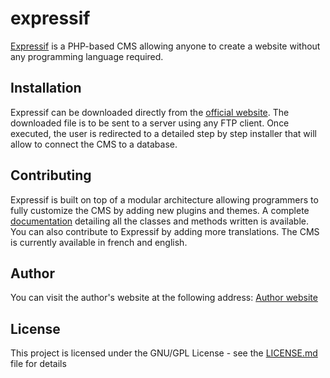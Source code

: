 # expressif

[Expressif](http://joeyhelou.com/expressif) is a PHP-based CMS allowing anyone to create a website without any programming language required.

## Installation

Expressif can be downloaded directly from the [official website](http://joeyhelou.com/expressif). The downloaded file is to be sent to a server using any FTP client. Once executed, the user is redirected to a detailed step by step installer that will allow to connect the CMS to a database.

## Contributing

Expressif is built on top of a modular architecture allowing programmers to fully customize the CMS by adding new plugins and themes. A complete [documentation](http://joeyhelou.com/expressif/zirkon/docs/index.html) detailing all the classes and methods written is available.
You can also contribute to Expressif by adding more translations. The CMS is currently available in french and english.

## Author

You can visit the author's website at the following address: [Author website](http://joeyhelou.com)

## License

This project is licensed under the GNU/GPL License - see the [LICENSE.md](https://github.com/jhelou96/expressif/blob/master/LICENSE) file for details
